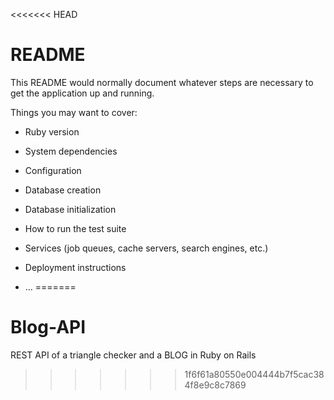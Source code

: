 <<<<<<< HEAD
# README

This README would normally document whatever steps are necessary to get the
application up and running.

Things you may want to cover:

* Ruby version

* System dependencies

* Configuration

* Database creation

* Database initialization

* How to run the test suite

* Services (job queues, cache servers, search engines, etc.)

* Deployment instructions

* ...
=======
# Blog-API
REST API of  a triangle checker and a BLOG in Ruby on Rails
>>>>>>> 1f6f61a80550e004444b7f5cac384f8e9c8c7869
